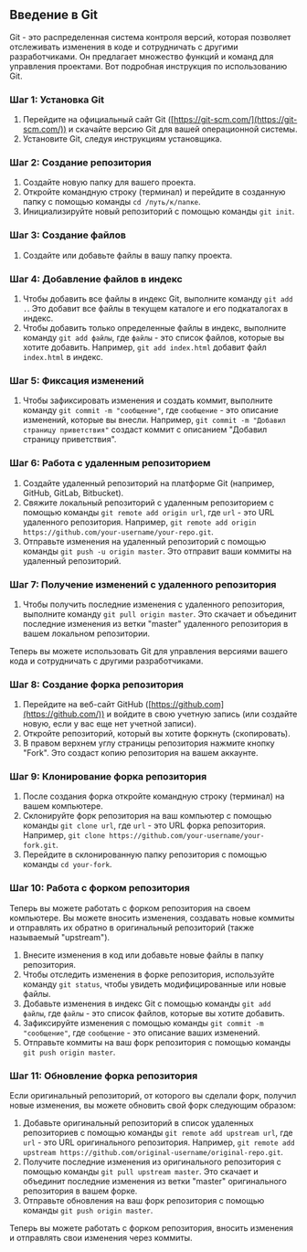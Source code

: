 
## Введение в Git

Git - это распределенная система контроля версий, которая позволяет отслеживать изменения в коде и сотрудничать с другими разработчиками. Он предлагает множество функций и команд для управления проектами. Вот подробная инструкция по использованию Git.

### Шаг 1: Установка Git

1. Перейдите на официальный сайт Git ([https://git-scm.com/](https://git-scm.com/)) и скачайте версию Git для вашей операционной системы.
2. Установите Git, следуя инструкциям установщика.

### Шаг 2: Создание репозитория

1. Создайте новую папку для вашего проекта.
2. Откройте командную строку (терминал) и перейдите в созданную папку с помощью команды `cd /путь/к/папке`.
3. Инициализируйте новый репозиторий с помощью команды `git init`.

### Шаг 3: Создание файлов

1. Создайте или добавьте файлы в вашу папку проекта.

### Шаг 4: Добавление файлов в индекс

1. Чтобы добавить все файлы в индекс Git, выполните команду `git add .`. Это добавит все файлы в текущем каталоге и его подкаталогах в индекс.
2. Чтобы добавить только определенные файлы в индекс, выполните команду `git add файлы`, где `файлы` - это список файлов, которые вы хотите добавить. Например, `git add index.html` добавит файл `index.html` в индекс.

### Шаг 5: Фиксация изменений

1. Чтобы зафиксировать изменения и создать коммит, выполните команду `git commit -m "сообщение"`, где `сообщение` - это описание изменений, которые вы внесли. Например, `git commit -m "Добавил страницу приветствия"` создаст коммит с описанием "Добавил страницу приветствия".

### Шаг 6: Работа с удаленным репозиторием

1. Создайте удаленный репозиторий на платформе Git (например, GitHub, GitLab, Bitbucket).
2. Свяжите локальный репозиторий с удаленным репозиторием с помощью команды `git remote add origin url`, где `url` - это URL удаленного репозитория. Например, `git remote add origin https://github.com/your-username/your-repo.git`.
3. Отправьте изменения на удаленный репозиторий с помощью команды `git push -u origin master`. Это отправит ваши коммиты на удаленный репозиторий.

### Шаг 7: Получение изменений с удаленного репозитория

1. Чтобы получить последние изменения с удаленного репозитория, выполните команду `git pull origin master`. Это скачает и объединит последние изменения из ветки "master" удаленного репозитория в вашем локальном репозитории.

Теперь вы можете использовать Git для управления версиями вашего кода и сотрудничать с другими разработчиками.

### Шаг 8: Создание форка репозитория

1. Перейдите на веб-сайт GitHub ([https://github.com](https://github.com/)) и войдите в свою учетную запись (или создайте новую, если у вас еще нет учетной записи).
2. Откройте репозиторий, который вы хотите форкнуть (скопировать).
3. В правом верхнем углу страницы репозитория нажмите кнопку "Fork". Это создаст копию репозитория на вашем аккаунте.

### Шаг 9: Клонирование форка репозитория

1. После создания форка откройте командную строку (терминал) на вашем компьютере.
2. Склонируйте форк репозитория на ваш компьютер с помощью команды `git clone url`, где `url` - это URL форка репозитория. Например, `git clone https://github.com/your-username/your-fork.git`.
3. Перейдите в склонированную папку репозитория с помощью команды `cd your-fork`.

### Шаг 10: Работа с форком репозитория

Теперь вы можете работать с форком репозитория на своем компьютере. Вы можете вносить изменения, создавать новые коммиты и отправлять их обратно в оригинальный репозиторий (также называемый "upstream").

1. Внесите изменения в код или добавьте новые файлы в папку репозитория.
2. Чтобы отследить изменения в форке репозитория, используйте команду `git status`, чтобы увидеть модифицированные или новые файлы.
3. Добавьте изменения в индекс Git с помощью команды `git add файлы`, где `файлы` - это список файлов, которые вы хотите добавить.
4. Зафиксируйте изменения с помощью команды `git commit -m "сообщение"`, где `сообщение` - это описание ваших изменений.
5. Отправьте коммиты на ваш форк репозитория с помощью команды `git push origin master`.

### Шаг 11: Обновление форка репозитория

Если оригинальный репозиторий, от которого вы сделали форк, получил новые изменения, вы можете обновить свой форк следующим образом:

1. Добавьте оригинальный репозиторий в список удаленных репозиториев с помощью команды `git remote add upstream url`, где `url` - это URL оригинального репозитория. Например, `git remote add upstream https://github.com/original-username/original-repo.git`.
2. Получите последние изменения из оригинального репозитория с помощью команды `git pull upstream master`. Это скачает и объединит последние изменения из ветки "master" оригинального репозитория в вашем форке.
3. Отправьте обновления на ваш форк репозитория с помощью команды `git push origin master`.

Теперь вы можете работать с форком репозитория, вносить изменения и отправлять свои изменения через коммиты.
